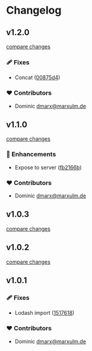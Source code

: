 # Changelog


## v1.2.0

[compare changes](https://github.com/domsen123/nuxt-email/compare/v1.1.0...v1.2.0)

### 🩹 Fixes

- Concat ([00875d4](https://github.com/domsen123/nuxt-email/commit/00875d4))

### ❤️ Contributors

- Dominic <dmarx@marxulm.de>

## v1.1.0

[compare changes](https://github.com/domsen123/nuxt-email/compare/v1.0.3...v1.1.0)

### 🚀 Enhancements

- Expose to server ([fb2166b](https://github.com/domsen123/nuxt-email/commit/fb2166b))

### ❤️ Contributors

- Dominic <dmarx@marxulm.de>

## v1.0.3

[compare changes](https://github.com/domsen123/nuxt-email/compare/v1.0.2...v1.0.3)

## v1.0.2

[compare changes](https://github.com/your-org/my-module/compare/v1.0.1...v1.0.2)

## v1.0.1


### 🩹 Fixes

- Lodash import ([1517618](https://github.com/your-org/my-module/commit/1517618))

### ❤️ Contributors

- Dominic <dmarx@marxulm.de>

